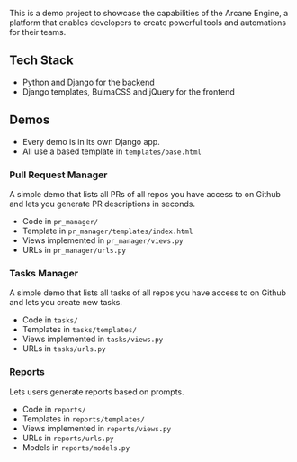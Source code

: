 This is a demo project to showcase the capabilities of the Arcane Engine, a platform that enables developers to create 
powerful tools and automations for their teams.

## Tech Stack
* Python and Django for the backend
* Django templates, BulmaCSS and jQuery for the frontend

## Demos

* Every demo is in its own Django app.
* All use a based template in `templates/base.html`

### Pull Request Manager
A simple demo that lists all PRs of all repos you have access to on Github and lets you 
generate PR descriptions in seconds.

* Code in `pr_manager/`
* Template in `pr_manager/templates/index.html`
* Views implemented in `pr_manager/views.py`
* URLs in `pr_manager/urls.py`

### Tasks Manager
A simple demo that lists all tasks of all repos you have access to on Github and lets you
create new tasks.

* Code in `tasks/`
* Templates in `tasks/templates/`
* Views implemented in `tasks/views.py`
* URLs in `tasks/urls.py`

### Reports
Lets users generate reports based on prompts.

* Code in `reports/`
* Templates in `reports/templates/`
* Views implemented in `reports/views.py`
* URLs in `reports/urls.py`
* Models in `reports/models.py`